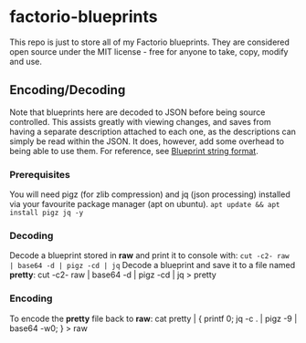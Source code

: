 # factorio-blueprints
This repo is just to store all of my Factorio blueprints.  They are considered open source under the MIT license - free for anyone to take, copy, modify and use.

## Encoding/Decoding
Note that blueprints here are decoded to JSON before being source controlled.  This assists greatly with viewing changes, and saves from having a separate description attached to each one, as the descriptions can simply be read within the JSON.  It does, however, add some overhead to being able to use them.  For reference, see [Blueprint string format](https://wiki.factorio.com/Blueprint_string_format).

### Prerequisites
You will need pigz (for zlib compression) and jq (json processing) installed via your favourite package manager (apt on ubuntu).
`apt update && apt install pigz jq -y`

### Decoding
Decode a blueprint stored in **raw** and print it to console with:
`cut -c2- raw | base64 -d | pigz -cd | jq`
Decode a blueprint and save it to a file named **pretty**:
cut -c2- raw | base64 -d | pigz -cd | jq > pretty

### Encoding
To encode the **pretty** file back to **raw**:
cat pretty | { printf 0; jq -c . | pigz -9 | base64 -w0; } > raw
